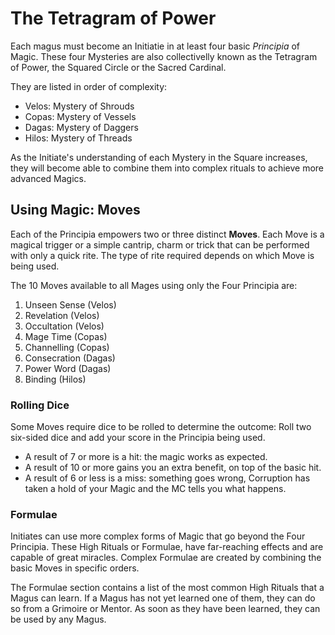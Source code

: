 # The Tetragram of Power

Each magus must become an Initiatie in at least four basic _Principia_ of Magic. 
These four Mysteries are also collectivelly known as the Tetragram of Power, the Squared Circle or the Sacred Cardinal.

They are listed in order of complexity:

* Velos: Mystery of Shrouds
* Copas: Mystery of Vessels
* Dagas: Mystery of Daggers
* Hilos: Mystery of Threads 

As the Initiate's understanding of each Mystery in the Square increases, they will become able to combine them into complex rituals to achieve more advanced Magics.


## Using Magic: Moves

Each of the Principia empowers two or three distinct __Moves__. 
Each Move is a magical trigger or a simple cantrip, charm or trick that can be performed with only a quick rite. 
The type of rite required depends on which Move is being used. 

The 10 Moves available to all Mages using only the Four Principia are:

1. Unseen Sense (Velos)
1. Revelation (Velos)
1. Occultation (Velos)
1. Mage Time (Copas)
1. Channelling (Copas)
1. Consecration (Dagas)
1. Power Word (Dagas)
1. Binding (Hilos)


### Rolling Dice

Some Moves require dice to be rolled to determine the outcome: Roll two six-sided dice and add your score in the Principia being used.

* A result of 7 or more is a hit: the magic works as expected. 
* A result of 10 or more gains you an extra benefit, on top of the basic hit.
* A result of 6 or less is a miss: something goes wrong, Corruption has taken a hold of your Magic and the MC tells you what happens.


### Formulae

Initiates can use more complex forms of Magic that go beyond the Four Principia. 
These High Rituals or Formulae, have far-reaching effects and are capable of great miracles. 
Complex Formulae are created by combining the basic Moves in specific orders. 

The Formulae section contains a list of the most common High Rituals that a Magus can learn. 
If a Magus has not yet learned one of them, they can do so from a Grimoire or Mentor. 
As soon as they have been learned, they can be used by any Magus. 
